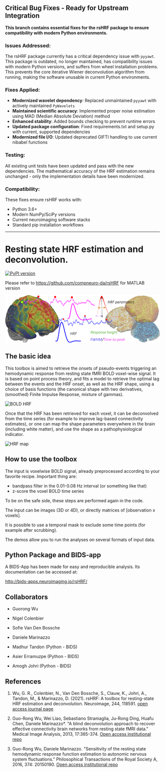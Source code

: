 ## Critical Bug Fixes - Ready for Upstream Integration

**This branch contains essential fixes for the rsHRF package to ensure compatibility with modern Python environments.**

### Issues Addressed:
The rsHRF package currently has a critical dependency issue with `pyyawt`. This package is outdated, no longer maintained, has compatibility issues with modern Python versions, and suffers from wheel installation problems. This prevents the core iterative Wiener deconvolution algorithm from running, making the software unusable in current Python environments.

### Fixes Applied:
- **Modernized wavelet dependency**: Replaced unmaintained `pyyawt` with actively maintained `PyWavelets`
- **Maintained scientific accuracy**: Implemented proper noise estimation using MAD (Median Absolute Deviation) method
- **Enhanced stability**: Added bounds checking to prevent runtime errors
- **Updated package configuration**: Fixed requirements.txt and setup.py with current, supported dependencies
- **Modernized file I/O**: Updated deprecated GIFTI handling to use current nibabel functions

### Testing:
All existing unit tests have been updated and pass with the new dependencies. The mathematical accuracy of the HRF estimation remains unchanged - only the implementation details have been modernized.

### Compatibility:
These fixes ensure rsHRF works with:
- Python 3.6+
- Modern NumPy/SciPy versions
- Current neuroimaging software stacks
- Standard pip installation workflows

---

Resting state HRF estimation and deconvolution.
========
[![PyPI version](https://badge.fury.io/py/rsHRF.png)](https://badge.fury.io/py/rsHRF)

Please refer to https://github.com/compneuro-da/rsHRF for MATLAB version

![BOLD HRF](https://github.com/guorongwu/rsHRF/raw/master/docs/BOLD_HRF.png)


The basic idea 
-------------

This toolbox is aimed to retrieve the onsets of pseudo-events triggering an hemodynamic response from resting state fMRI BOLD voxel-wise signal.
It is based on point process theory, and fits a model to retrieve the optimal lag between the events and the HRF onset, as well as the HRF shape, using a choice of basis functions (the canonical shape with two derivatives, (smoothed) Finite Impulse Response, mixture of gammas).

![BOLD HRF](http://users.ugent.be/~dmarinaz/example_hrf.png)

Once that the HRF has been retrieved for each voxel, it can be deconvolved from the time series (for example to improve lag-based connectivity estimates), or one can map the shape parameters everywhere in the brain (including white matter), and use the shape as a pathophysiological indicator.

![HRF map](http://users.ugent.be/~dmarinaz/FIR_Height_full_layout.png)

How to use the toolbox 
-------------

The input is voxelwise BOLD signal, already preprocessed according to your favorite recipe. Important thing are:

* bandpass filter in the 0.01-0.08 Hz interval (or something like that)
* z-score the voxel BOLD time series

To be on the safe side, these steps are performed again in the code.

The input can be images (3D or 4D), or directly matrices of [observation x voxels].

It is possible to use a temporal mask to exclude some time points (for example after scrubbing).

The demos allow you to run the analyses on several formats of input data.

Python Package and BIDS-app 
-------------
A BIDS-App has been made for easy and reproducible analysis. Its documentation can be accessed at:

http://bids-apps.neuroimaging.io/rsHRF/

Collaborators 
-------------
* Guorong Wu
* Nigel Colenbier
* Sofie Van Den Bossche
* Daniele Marinazzo

* Madhur Tandon (Python - BIDS)
* Asier Erramuzpe (Python - BIDS)
* Amogh Johri   (Python - BIDS)


**References**
--------
1. Wu, G. R., Colenbier, N., Van Den Bossche, S., Clauw, K., Johri, A., Tandon, M., & Marinazzo, D. (2021). rsHRF: A toolbox for resting-state HRF estimation and deconvolution. Neuroimage, 244, 118591. [open access journal page](https://www.sciencedirect.com/science/article/pii/S1053811921008648)

2. Guo-Rong Wu, Wei Liao, Sebastiano Stramaglia, Ju-Rong Ding, Huafu Chen, Daniele Marinazzo*. "A blind deconvolution approach to recover effective connectivity brain networks from resting state fMRI data." Medical Image Analysis, 2013, 17:365-374. [Open access institutional repo](https://biblio.ugent.be/publication/3118166)

3. Guo-Rong Wu, Daniele Marinazzo. "Sensitivity of the resting state hemodynamic response function estimation to autonomic nervous system fluctuations." Philosophical Transactions of the Royal Society A, 2016, 374: 20150190. [Open access institutional repo](https://biblio.ugent.be/publication/7174286)
